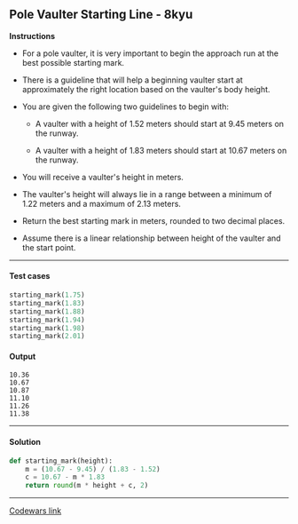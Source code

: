 ## Pole Vaulter Starting Line - 8kyu

**Instructions**

- For a pole vaulter, it is very important to begin the approach run at the best possible starting mark. 

- There is a guideline that will help a beginning vaulter start at approximately the right location based on the vaulter's body height.

- You are given the following two guidelines to begin with:

    - A vaulter with a height of 1.52 meters should start at 9.45 meters on the runway.
    
    - A vaulter with a height of 1.83 meters should start at 10.67 meters on the runway.

- You will receive a vaulter's height in meters.

- The vaulter's height will always lie in a range between a minimum of 1.22 meters and a maximum of 2.13 meters.

- Return the best starting mark in meters, rounded to two decimal places.

- Assume there is a linear relationship between height of the vaulter and the start point.


---

#### Test cases

```python
starting_mark(1.75)
starting_mark(1.83)
starting_mark(1.88)
starting_mark(1.94)
starting_mark(1.98)
starting_mark(2.01)
```

#### Output 
```
10.36
10.67
10.87
11.10
11.26
11.38
```

---

#### Solution

```python
def starting_mark(height):
    m = (10.67 - 9.45) / (1.83 - 1.52)
    c = 10.67 - m * 1.83
    return round(m * height + c, 2)
```

---


[Codewars link](https://www.codewars.com/kata/5786f8404c4709148f0006bf)
